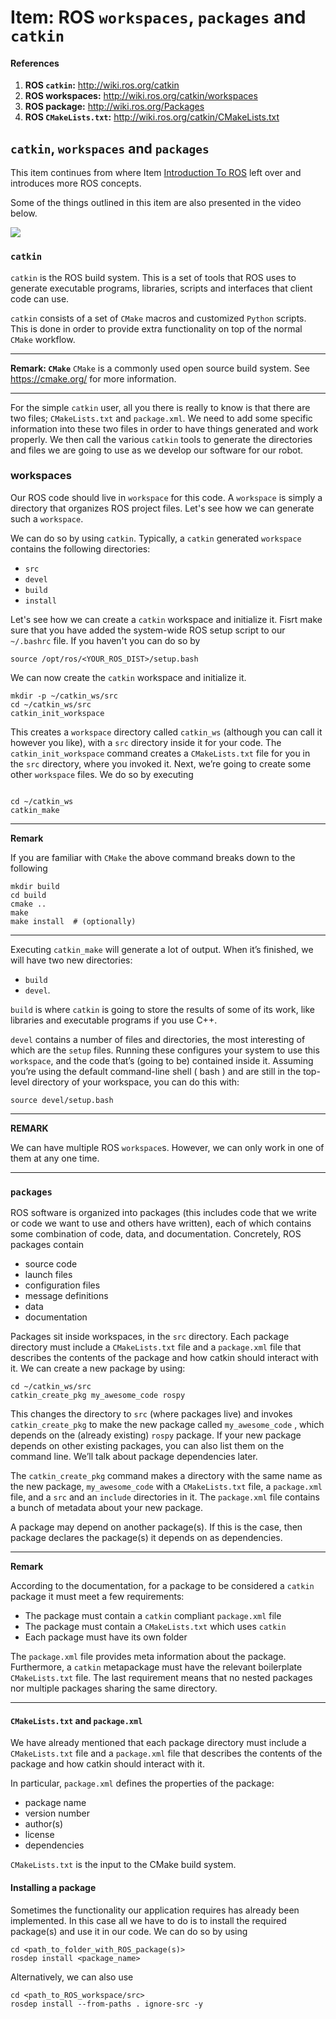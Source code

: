 # Item: ROS ```workspaces```, ```packages``` and ```catkin```

#### References

1. **ROS ```catkin```:** http://wiki.ros.org/catkin
2. **ROS workspaces:** http://wiki.ros.org/catkin/workspaces
3. **ROS package:** http://wiki.ros.org/Packages
4. **ROS ```CMakeLists.txt```:** http://wiki.ros.org/catkin/CMakeLists.txt


## ```catkin```, ```workspaces``` and ```packages```

This item continues from where Item <a href="ros_introduction.md">Introduction To ROS</a> left over and introduces more
ROS concepts. 

Some of the things outlined in this item are also presented in the video below.

[![](http://img.youtube.com/vi/0BxVPCInS3M/0.jpg)](https://www.youtube.com/watch?v=jYqDnuxTwK8&t=2s "Programming for Robotics (ROS) Course 2")

### ```catkin```

```catkin``` is the ROS build system. This  is a set of tools that ROS uses to generate executable programs, libraries, scripts and interfaces that client code can use.

```catkin``` consists of a set of ```CMake``` macros and customized ```Python``` scripts. 
This is done in order  to provide extra functionality on top of the normal ```CMake``` workflow. 

---

**Remark: ```CMake```**
```CMake``` is a commonly used open  source build system. See https://cmake.org/ for more information. 

---

For the simple ```catkin``` user, all you there is really to know is that there are two files; ```CMakeLists.txt``` and ```package.xml```.
We need to add some specific information into these two files in order to have things generated and work properly. 
We then call the various ```catkin``` tools to generate the directories and files we are going to use as we develop our software for our robot.


### workspaces

Our ROS code should live in  ```workspace``` for this code. A ```workspace``` is simply a directory that organizes ROS project files. Let's see how we
can generate such a ```workspace```. 

We can do so by using ```catkin```. Typically, a ```catkin```  generated ```workspace``` contains the following directories:

- ```src```
- ```devel```
- ```build```
- ```install```

Let's see how we can create a ```catkin``` workspace and initialize it. 
Fisrt make sure that you have added the system-wide ROS setup script to our ```~/.bashrc``` file. If you haven't you can do so by

```
source /opt/ros/<YOUR_ROS_DIST>/setup.bash
```

We can now create the ```catkin``` workspace and initialize it.


```
mkdir -p ~/catkin_ws/src
cd ~/catkin_ws/src
catkin_init_workspace
```

This creates a ```workspace``` directory called ```catkin_ws``` (although you can call it however you like), with a ```src``` directory inside it for your code. The ```catkin_init_workspace``` command creates a ```CMakeLists.txt``` file for you in the ```src``` directory, where you invoked it. Next, we’re going to create some other ```workspace``` files. We do so by executing

```

cd ~/catkin_ws 
catkin_make
```

---

**Remark**


If you are familiar with ```CMake``` the above command breaks down to the following

```
mkdir build
cd build
cmake ..
make
make install  # (optionally)
```

---

Executing ```catkin_make``` will generate a lot of output. When it’s finished,
we will have two new directories: 

- ```build```
- ```devel```. 

```build``` is where ```catkin``` is going to store the results of some of its work, like libraries and executable programs if you use C++. 


```devel``` contains a number of files and directories, the most interesting of which are the
```setup``` files. Running these configures your system to use this ```workspace```, and the code that’s (going to be) contained inside it. 
Assuming you’re using the default command-line shell ( bash ) and are still in the top-level directory of your workspace, you can do this with:


```
source devel/setup.bash
```

---
**REMARK**

We can have multiple ROS ```workspace```s. However, we can only work in one of them at any one time. 

---

### ```packages``` 
 
ROS software is organized into packages (this includes code that we write or code we want to use and others have written), each of which contains some combination of code, data, and documentation. Concretely, ROS packages contain


- source code
- launch files
- configuration files
- message definitions
- data
- documentation


Packages sit inside workspaces, in the ```src``` directory. Each package directory must
include a ```CMakeLists.txt``` file and a ```package.xml``` file that describes the contents of the
package and how catkin should interact with it. We can create a new package by using:

```
cd ~/catkin_ws/src
catkin_create_pkg my_awesome_code rospy
```

This changes the directory to ```src``` (where packages live) and invokes ```catkin_create_pkg``` to make the new package called ```my_awesome_code``` , which depends on the (already existing) ```rospy``` package. If your new package depends on other existing packages, you can also list them on the command line. We’ll talk about package
dependencies later.

The ```catkin_create_pkg``` command makes a directory with the same name as the new
package, ```my_awesome_code``` with a ```CMakeLists.txt``` file, a ```package.xml``` file, and a ```src``` and an ```include``` directories in it. 
The ```package.xml``` file contains a bunch of metadata about your new package.

A package may depend on another package(s). If this is the case, then package declares the package(s) it depends on as dependencies. 


---

**Remark**

 According to the documentation, for a package to be considered a ```catkin``` package it must meet a few requirements: 

- The package must contain a ```catkin``` compliant ```package.xml``` file 
- The package must contain a ```CMakeLists.txt``` which uses ```catkin```
- Each package must have its own folder

The ```package.xml``` file provides meta information about the package. 
Furthermore,  a ```catkin``` metapackage must have the relevant boilerplate ```CMakeLists.txt``` file. 
The last requirement means that no nested packages nor multiple packages sharing the same directory. 

---

#### ```CMakeLists.txt``` and ```package.xml```

We have already mentioned that each package directory must
include a ```CMakeLists.txt``` file and a ```package.xml``` file that describes the contents of the
package and how catkin should interact with it. 

In particular, ```package.xml``` defines the properties of the package:

- package name
- version number
- author(s)
- license
- dependencies

```CMakeLists.txt``` is the input to the CMake build system. 

#### Installing a package

Sometimes the functionality our application requires has already been implemented. 
In this case all we have to do is to install the required package(s) and use it in our code. We can do so by using

```
cd <path_to_folder_with_ROS_package(s)>
rosdep install <package_name>

```

Alternatively, we can also use

```
cd <path_to_ROS_workspace/src>
rosdep install --from-paths . ignore-src -y 

```
